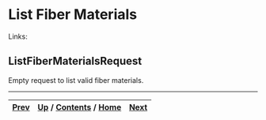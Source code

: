 
# List Fiber Materials

Links:

## ListFiberMaterialsRequest

Empty request to list valid fiber materials.

* * *

[Prev](ch01s10s08s03.md) | [Up](ch01s10.md) / [Contents](index.md) / [Home](../../index.htm)|  [Next](ch01s10s09s02.md)  
---|---|---


